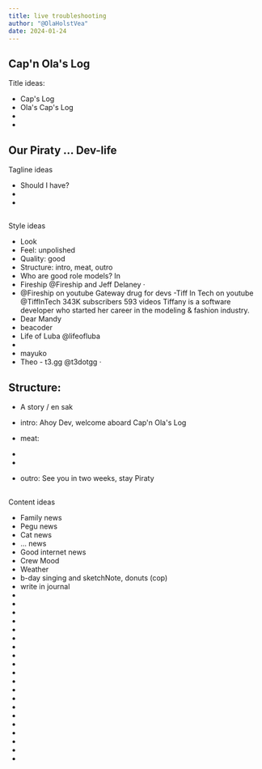 ```yaml
---
title: live troubleshooting
author: "@OlaHolstVea"
date: 2024-01-24
---
```


## Cap'n Ola's Log

Title ideas:
- Cap's Log
- Ola's Cap's Log
-
-


## Our Piraty ... Dev-life

Tagline ideas
- Should I have?
-
-

##

Style ideas
- Look
- Feel: unpolished
- Quality: good
- Structure: intro, meat, outro
- Who are good role models? In
- Fireship @Fireship and Jeff Delaney [](https://twitter.com/JeffDelaney23)
‧
- @Fireship on youtube [](https://www.youtube.com/@Fireship/videos) Gateway drug for devs
-Tiff In Tech on youtube [](https://www.youtube.com/@TiffInTech/videos)  @TiffInTech 343K subscribers 593 videos Tiffany is a software developer who started her career in the modeling & fashion industry.
- Dear Mandy [](https://www.youtube.com/channel/UCop1ipytNHIytvGX6ZVcX7w/videos)
- beacoder [](https://www.youtube.com/channel/UCDzH1v2ac1bxSmU3I4Bi1OA/videos)
- Life of Luba @lifeofluba [](https://www.youtube.com/channel/UCgzKCeDYLRzPhQ64R6AKyBQ/videos)
-
- mayuko  [](https://www.youtube.com/@hellomayuko/videos)
- Theo - t3․gg @t3dotgg [](https://www.youtube.com/@t3dotgg/videos)
‧

## Structure:

- A story / en sak
- intro: Ahoy Dev, welcome aboard Cap'n Ola's Log
- meat:

-
-

- outro: See you in two weeks, stay Piraty

##

Content ideas

- Family news
- Pegu news
- Cat news
- ... news
- Good internet news
- Crew Mood
- Weather
- b-day singing and sketchNote, donuts (cop)
- write in journal
-
-
-
-
-
-
-
-
-
-
-
-
-
-
-
-
-
-
-
-





##